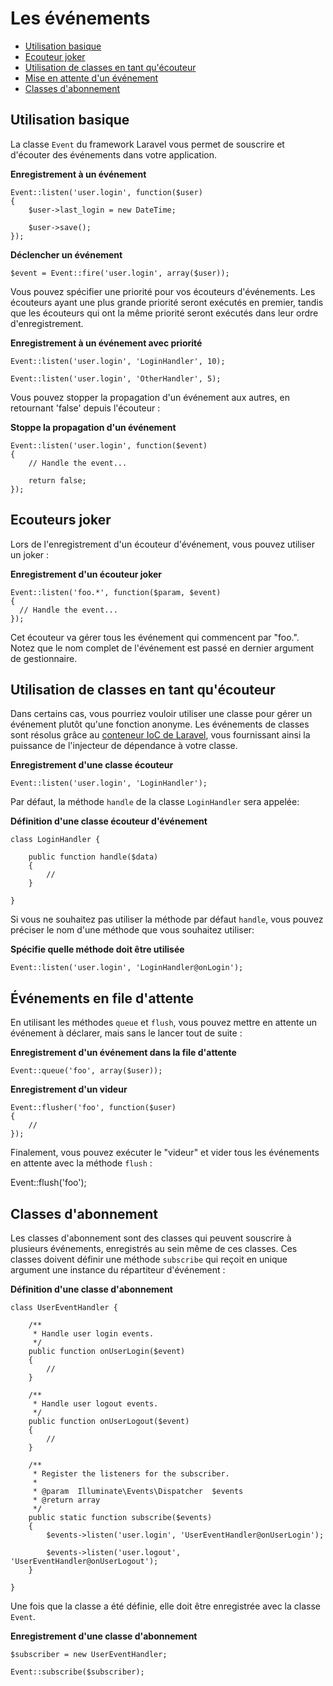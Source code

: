 # Les événements

- [Utilisation basique](#basic-usage)
- [Ecouteur joker](#wildcard-listeners)
- [Utilisation de classes en tant qu'écouteur](#using-classes-as-listeners)
- [Mise en attente d'un événement](#queued-events)
- [Classes d'abonnement](#event-subscribers)

<a name="basic-usage"></a>
## Utilisation basique

La classe `Event` du framework Laravel vous permet de souscrire et d'écouter des événements dans votre application.

**Enregistrement à un événement**

    Event::listen('user.login', function($user)
    {
        $user->last_login = new DateTime;

        $user->save();
    });

**Déclencher un événement**

    $event = Event::fire('user.login', array($user));

Vous pouvez spécifier une priorité pour vos écouteurs d'événements. Les écouteurs ayant une plus grande priorité seront exécutés en premier, tandis que les écouteurs qui ont la même priorité seront exécutés dans leur ordre d'enregistrement.

**Enregistrement à un événement avec priorité**

    Event::listen('user.login', 'LoginHandler', 10);

    Event::listen('user.login', 'OtherHandler', 5);

Vous pouvez stopper la propagation d'un événement aux autres, en retournant 'false' depuis l'écouteur :

**Stoppe la propagation d'un événement**

    Event::listen('user.login', function($event)
    {
        // Handle the event...

        return false;
    });

<a name="wildcard-listeners"></a>
## Ecouteurs joker

Lors de l'enregistrement d'un écouteur d'événement, vous pouvez utiliser un joker :

**Enregistrement d'un écouteur joker**

    Event::listen('foo.*', function($param, $event)
    {
      // Handle the event...
    });

Cet écouteur va gérer tous les événement qui commencent par  "foo.". Notez que le nom complet de l'événement est passé en dernier argument de gestionnaire.

<a name="using-classes-as-listeners"></a>
## Utilisation de classes en tant qu'écouteur

Dans certains cas, vous pourriez vouloir utiliser une classe pour gérer un événement plutôt qu'une fonction anonyme. Les événements de classes sont résolus grâce au [conteneur IoC de Laravel](/docs/v4/doc/ioc), vous fournissant ainsi la puissance de l'injecteur de dépendance à votre classe.

**Enregistrement d'une classe écouteur**

    Event::listen('user.login', 'LoginHandler');

Par défaut, la méthode `handle` de la classe `LoginHandler` sera appelée:

**Définition d'une classe écouteur d'événement**

    class LoginHandler {

        public function handle($data)
        {
            //
        }

    }

Si vous ne souhaitez pas utiliser la méthode par défaut `handle`, vous pouvez préciser le nom d'une méthode que vous souhaitez utiliser:

**Spécifie quelle méthode doit être utilisée**

    Event::listen('user.login', 'LoginHandler@onLogin');

<a name="queued-events"></a>
## Événements en file d'attente

En utilisant les méthodes `queue` et `flush`, vous pouvez mettre en attente un événement à déclarer, mais sans le lancer tout de suite :

**Enregistrement d'un événement dans la file d'attente**

    Event::queue('foo', array($user));

**Enregistrement d'un videur**

    Event::flusher('foo', function($user)
    {
        //
    });

Finalement, vous pouvez exécuter le "videur" et vider tous les événements en attente avec la méthode `flush` :

  Event::flush('foo');

<a name="event-subscribers"></a>
## Classes d'abonnement

Les classes d'abonnement sont des classes qui peuvent souscrire à plusieurs événements, enregistrés au sein même de ces classes. Ces classes doivent définir une méthode `subscribe` qui reçoit en unique argument une instance du répartiteur d'événement :

**Définition d'une classe d'abonnement**

    class UserEventHandler {

        /**
         * Handle user login events.
         */
        public function onUserLogin($event)
        {
            //
        }

        /**
         * Handle user logout events.
         */
        public function onUserLogout($event)
        {
            //
        }

        /**
         * Register the listeners for the subscriber.
         *
         * @param  Illuminate\Events\Dispatcher  $events
         * @return array
         */
        public static function subscribe($events)
        {
            $events->listen('user.login', 'UserEventHandler@onUserLogin');

            $events->listen('user.logout', 'UserEventHandler@onUserLogout');
        }

    }

Une fois que la classe a été définie, elle doit être enregistrée avec la classe `Event`.

**Enregistrement d'une classe d'abonnement**

    $subscriber = new UserEventHandler;

    Event::subscribe($subscriber);
